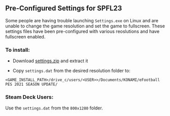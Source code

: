 ## Pre-Configured Settings for SPFL23

Some people are having trouble launching `Settings.exe` on Linux and are unable to change the game resolution
and set the game to fullscreen. These settings files have been pre-configured with various reoslutions 
and have fullscreen enabled.

### To install:
- Download [settings.zip](https://github.com/eskay993/gamefiles/raw/main/sp-football-life-2023/files/settings.zip) and extract it

- Copy `settings.dat` from the desired resolution folder to:
```
<GAME_INSTALL_PATH>/drive_c/users/<USER>>/Documents/KONAMI/eFootball PES 2021 SEASON UPDATE/
```

### Steam Deck Users:
Use the `settings.dat` from the `800x1280` folder.
